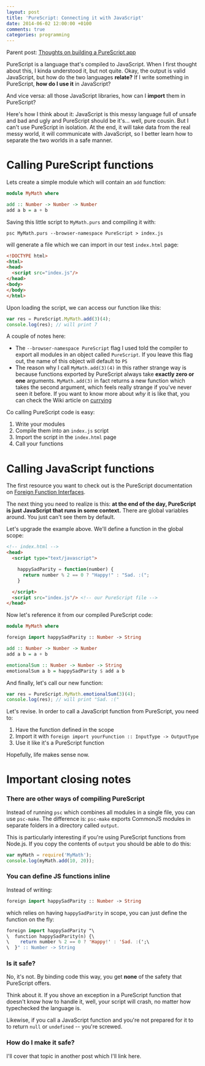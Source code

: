 ```yaml
---
layout: post
title: 'PureScript: Connecting it with JavaScript'
date: 2014-06-02 12:00:00 +0100
comments: true
categories: programming
---
```


Parent post: [Thoughts on building a PureScript app](/thoughts-on-building-a-purescript-app)

PureScript is a language that's compiled to JavaScript. When I first thought about this, I kinda understood it, but not quite. Okay, the output is valid JavaScript, but how do the two languages **relate?** If I write something in PureScript, **how do I use it** in JavaScript?

And vice versa: all those JavaScript libraries, how can I **import** them in PureScript?

Here's how I think about it: JavaScript is this messy language full of unsafe and bad and ugly and PureScript should be it's... well, pure cousin. But I can't use PureScript in isolation. At the end, it will take data from the real messy world, it will communicate with JavaScript, so I better learn how to separate the two worlds in a safe manner.


# Calling PureScript functions

Lets create a simple module which will contain an `add` function:

```haskell
module MyMath where

add :: Number -> Number -> Number
add a b = a + b
```

Saving this little script to `MyMath.purs` and compiling it with:

`psc MyMath.purs --browser-namespace PureScript > index.js`

will generate a file which we can import in our test `index.html` page:

```html
<!DOCTYPE html>
<html>
<head>
  <script src="index.js"/>
</head>
<body>
</body>
</html>
```

Upon loading the script, we can access our function like this:

```javascript
var res = PureScript.MyMath.add(3)(4);
console.log(res); // will print 7
```

A couple of notes here:

* The `--browser-namespace PureScript` flag I used told the compiler to export all modules in an object called `PureScript`. If you leave this flag out, the name of this object will default to `PS`
* The reason why I call `MyMath.add(3)(4)` in this rather strange way is because functions exported by PureScript always take **exactly zero or one** arguments. `MyMath.add(3)` in fact returns a new function which takes the second argument, which feels really strange if you've never seen it before. If you want to know more about *why* it is like that, you can check the Wiki article on [currying](http://en.wikipedia.org/wiki/Currying)

Co calling PureScript code is easy:

1. Write your modules
2. Compile them into an `index.js` script
3. Import the script in the `index.html` page
4. Call your functions


# Calling JavaScript functions

The first resource you want to check out is the PureScript documentation on [Foreign Function Interfaces](http://docs.purescript.org/en/latest/ffi.html#foreign-function-interface).

The next thing you need to realize is this: **at the end of the day, PureScript is just JavaScript that runs in some context.** There are global variables around. You just can't see them by default.

Let's upgrade the example above. We'll define a function in the global scope:

```html
<!-- index.html -->
<head>
  <script type="text/javascript">

    happySadParity = function(number) {
      return number % 2 == 0 ? "Happy!" : "Sad. :("; 
    }

  </script>
  <script src="index.js"/> <!-- our PureScript file -->
</head>
```

Now let's reference it from our compiled PureScript code:

```haskell
module MyMath where

foreign import happySadParity :: Number -> String

add :: Number -> Number -> Number
add a b = a + b

emotionalSum :: Number -> Number -> String
emotionalSum a b = happySadParity $ add a b
```

And finally, let's call our new function:

```javascript
var res = PureScript.MyMath.emotionalSum(3)(4);
console.log(res); // will print "Sad. :("
```

Let's revise. In order to call a JavaScript function from PureScript, you need to:

1. Have the function defined in the scope
2. Import it with `foreign import yourFunction :: InputType -> OutputType`
3. Use it like it's a PureScript function

Hopefully, life makes sense now.

# Important closing notes

### There are other ways of compiling PureScript

Instead of running `psc` which combines all modules in a single file, you can use `psc-make`. The difference is: `psc-make` exports CommonJS modules in separate folders in a directory called `output`.

This is particularly interesting if you're using PureScript functions from Node.js. If you copy the contents of `output` you should be able to do this:

```javascript
var myMath = require('MyMath');
console.log(myMath.add(10, 20));
```

### You can define JS functions inline

Instead of writing:

```haskell
foreign import happySadParity :: Number -> String
```

which relies on having `happySadParity` in scope, you can just define the function on the fly:

```haskell
foreign import happySadParity "\
\  function happySadParity(n) {\
\    return number % 2 == 0 ? 'Happy!' : 'Sad. :(';\
\  }" :: Number -> String
```

### Is it safe?

No, it's not. By binding code this way, you get **none** of the safety that PureScript offers.

Think about it. If you shove an exception in a PureScript function that doesn't know how to handle it, well, your script will crash, no matter how typechecked the language is.

Likewise, if you call a JavaScript function and you're not prepared for it to to return `null` or `undefined` -- you're screwed.

### How do I make it safe?

I'll cover that topic in another post which I'll link here.
